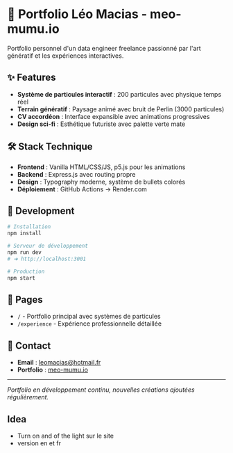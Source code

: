 # 🎨 Portfolio Léo Macias - meo-mumu.io

Portfolio personnel d'un data engineer freelance passionné par l'art génératif et les expériences interactives.

## ✨ Features

- **Système de particules interactif** : 200 particules avec physique temps réel
- **Terrain génératif** : Paysage animé avec bruit de Perlin (3000 particules)  
- **CV accordéon** : Interface expansible avec animations progressives
- **Design sci-fi** : Esthétique futuriste avec palette verte mate

## 🛠️ Stack Technique

- **Frontend** : Vanilla HTML/CSS/JS, p5.js pour les animations
- **Backend** : Express.js avec routing propre
- **Design** : Typography moderne, système de bullets colorés
- **Déploiement** : GitHub Actions → Render.com

## 🚀 Development

```bash
# Installation
npm install

# Serveur de développement
npm run dev
# ➜ http://localhost:3001

# Production
npm start
```

## 📄 Pages

- `/` - Portfolio principal avec systèmes de particules
- `/experience` - Expérience professionnelle détaillée

## 🎯 Contact

- **Email** : leomacias@hotmail.fr
- **Portfolio** : [meo-mumu.io](https://meo-mumu.io)

---

*Portfolio en développement continu, nouvelles créations ajoutées régulièrement.*


## Idea
- Turn on and of the light sur le site
- version en et fr


